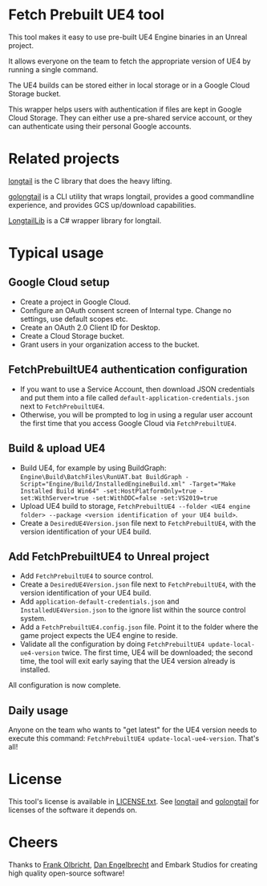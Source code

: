 
# Fetch Prebuilt UE4 tool

This tool makes it easy to use pre-built UE4 Engine binaries in an Unreal project.

It allows everyone on the team to fetch the appropriate version of UE4 by running a single command.

The UE4 builds can be stored either in local storage or in a Google Cloud Storage bucket.

This wrapper helps users with authentication if files are kept in Google Cloud Storage. They can either use a pre-shared service account, or they can authenticate using their personal Google accounts.

# Related projects

[longtail](https://github.com/DanEngelbrecht/longtail/) is the C library that does the heavy lifting.

[golongtail](https://github.com/DanEngelbrecht/golongtail/) is a CLI utility that wraps longtail, provides a good commandline experience, and provides GCS up/download capabilities.

[LongtailLib](https://github.com/DanEngelbrecht/LongtailLib/) is a C# wrapper library for longtail.

# Typical usage

## Google Cloud setup

- Create a project in Google Cloud.
- Configure an OAuth consent screen of Internal type. Change no settings, use default scopes etc.
- Create an OAuth 2.0 Client ID for Desktop.
- Create a Cloud Storage bucket.
- Grant users in your organization access to the bucket.

## FetchPrebuiltUE4 authentication configuration

- If you want to use a Service Account, then download JSON credentials and put them into a file called `default-application-credentials.json` next to `FetchPrebuiltUE4`.
- Otherwise, you will be prompted to log in using a regular user account the first time that you access Google Cloud via `FetchPrebuiltUE4`.

## Build & upload UE4

- Build UE4, for example by using BuildGraph: `Engine\Build\BatchFiles\RunUAT.bat BuildGraph -Script="Engine/Build/InstalledEngineBuild.xml" -Target="Make Installed Build Win64" -set:HostPlatformOnly=true -set:WithServer=true -set:WithDDC=false -set:VS2019=true`
- Upload UE4 build to storage, `FetchPrebuiltUE4 --folder <UE4 engine folder> --package <version identification of your UE4 build>`.
- Create a `DesiredUE4Version.json` file next to `FetchPrebuiltUE4`, with the version identification of your UE4 build.

## Add FetchPrebuiltUE4 to Unreal project

- Add `FetchPrebuiltUE4` to source control.
- Create a `DesiredUE4Version.json` file next to `FetchPrebuiltUE4`, with the version identification of your UE4 build.
- Add `application-default-credentials.json` and `InstalledUE4Version.json` to the ignore list within the source control system.
- Add a `FetchPrebuiltUE4.config.json` file. Point it to the folder where the game project expects the UE4 engine to reside.
- Validate all the configuration by doing `FetchPrebuiltUE4 update-local-ue4-version` twice. The first time, UE4 will be downloaded; the second time, the tool will exit early saying that the UE4 version already is installed.

All configuration is now complete.

## Daily usage

Anyone on the team who wants to "get latest" for the UE4 version needs to execute this command: `FetchPrebuiltUE4 update-local-ue4-version`. That's all!

# License

This tool's license is available in [LICENSE.txt](LICENSE.txt). See [longtail](https://github.com/DanEngelbrecht/longtail) and [golongtail](https://github.com/DanEngelbrecht/golongtail) for licenses of the software it depends on.

# Cheers

Thanks to [Frank Olbricht](https://github.com/folbricht), [Dan Engelbrecht](https://github.com/DanEngelbrecht) and Embark Studios for creating high quality open-source software!
